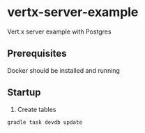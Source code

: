 # vertx-server-example
Vert.x server example with Postgres

## Prerequisites

Docker should be installed and running

## Startup

1. Create tables
```bash
gradle task devdb update
```
